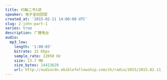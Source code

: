 ```yaml
---
title: 约翰二书1讲
speaker: 电子圣经团契
created_at: '2015-02-11 14:00:00 UTC'
slug: 2-john-part-1
series: true
description: 广播电台
audio:
  mp3_low:
    length: '1:00:03'
    bitrate: 32 Kbps
    sample_rate: 22050 Hz
    size: 13.7 MB
    size_bytes: 14413620
    url: http://audiocdn.ebiblefellowship.com/zh/radio/2015/2015.02.11_EBF_-_2_John_Part_1.mp3
---
```

